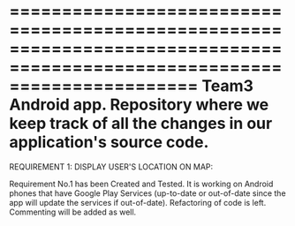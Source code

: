 ==========================================================================================================================
Team3 Android app. Repository where we keep track of all the changes in our application's source code. 
==========================================================================================================================

REQUIREMENT 1: DISPLAY USER'S LOCATION ON MAP:

Requirement No.1 has been Created and Tested. It is working on Android phones that have Google Play Services (up-to-date or out-of-date since the app will update the services if out-of-date). Refactoring of code is left. Commenting will be added as well.



